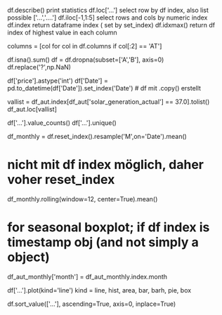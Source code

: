 df.describe()             print statistics
df.loc['...']                   select row  by df index, also list possible ['...','....']
df.iloc[-1,1:5]             select rows and cols by numeric index
df.index                     return dataframe index ( set by set_index)
df.idxmax()               return df index of highest value in each column

columns = [col for col in df.columns if col[:2] == 'AT']

df.isna().sum()
df = df.dropna(subset=['A','B'], axis=0)
df.replace('?',np.NaN)

df['price'].astype('int')
df['Date'] = pd.to_datetime(df['Date']).set_index('Date')    # df mit .copy() erstellt

vallist = df_aut.index[df_aut['solar_generation_actual'] == 37.0].tolist()
df_aut.loc[vallist]

df['...'].value_counts()
df['...'].unique()

df_monthly = df.reset_index().resample('M',on='Date').mean()
# nicht mit df index möglich, daher voher reset_index

df_monthly.rolling(window=12, center=True).mean()

# for seasonal boxplot; if df index is timestamp obj (and not simply a object)
df_aut_monthly['month'] = df_aut_monthly.index.month

df['...'].plot(kind='line')               kind = line, hist, area, bar, barh, pie, box  

df.sort_value(['...'], ascending=True, axis=0, inplace=True)
